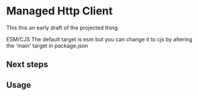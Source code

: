 # Managed Http Client

This this an early draft of the projected thing.

ESM/CJS
The default target is esm but you can change it to cjs by altering the 'main' target in package.json

## Next steps

## Usage